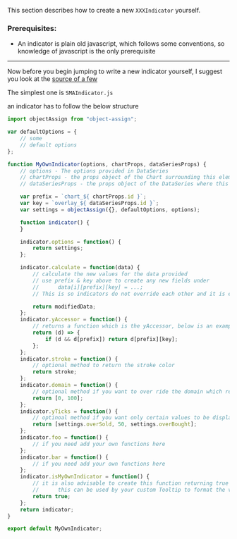 This section describes how to create a new `XXXIndicator` yourself.

### Prerequisites:

- An indicator is plain old javascript, which follows some conventions, so knowledge of javascript is the only prerequisite

--- 

Now before you begin jumping to write a new indicator yourself, I suggest you look at the [source of a few](https://github.com/mahanteshsc/react-stockcharts/tree/master/src/lib/indicator)

The simplest one is `SMAIndicator.js`

an indicator has to follow the below structure

```jsx
import objectAssign from "object-assign";

var defaultOptions = {
    // some
    // default options
};

function MyOwnIndicator(options, chartProps, dataSeriesProps) {
    // options - The options provided in DataSeries
    // chartProps - the props object of the Chart surrounding this element
    // dataSeriesProps - the props object of the DataSeries where this indicator is used

    var prefix = `chart_${ chartProps.id }`;
    var key = `overlay_${ dataSeriesProps.id }`;
    var settings = objectAssign({}, defaultOptions, options);

    function indicator() {
    }

    indicator.options = function() {
        return settings;
    };

    indicator.calculate = function(data) {
        // calculate the new values for the data provided
        // use prefix & key above to create any new fields under
        //      data[i][prefix][key] = ...;
        // This is so indicators do not override each other and it is easy to troubleshoot the source of the problem

        return modifiedData;
    };
    indicator.yAccessor = function() {
        // returns a function which is the yAccessor, below is an example
        return (d) => {
            if (d && d[prefix]) return d[prefix][key];
        };
    };
    indicator.stroke = function() {
        // optional method to return the stroke color
        return stroke;
    };
    indicator.domain = function() {
        // optional method if you want to over ride the domain which react-stockcharts calculates, used in RSI
        return [0, 100];
    };
    indicator.yTicks = function() {
        // optinoal method if you want only certain values to be displayed as yTicks, used inRSI
        return [settings.overSold, 50, settings.overBought];
    };
    indicator.foo = function() {
        // if you need add your own functions here
    };
    indicator.bar = function() {
        // if you need add your own functions here
    };
    indicator.isMyOwnIndicator = function() {
        // it is also advisable to create this function returning true
        //      this can be used by your custom Tooltip to format the values appropriately
        return true;
    };
    return indicator;
}

export default MyOwnIndicator;
```